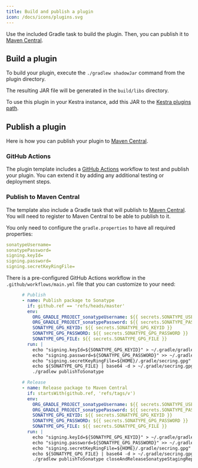 ```yaml
---
title: Build and publish a plugin
icon: /docs/icons/plugins.svg
---
```


Use the included Gradle task to build the plugin. Then, you can publish it to [Maven Central](https://central.sonatype.org/pages/producers.html).

## Build a plugin
To build your plugin, execute the `./gradlew shadowJar` command from the plugin directory.

The resulting JAR file will be generated in the `build/libs` directory.

To use this plugin in your Kestra instance, add this JAR to the [Kestra plugins path](../10.administrator-guide/04.servers.md#plugins-directory).

## Publish a plugin

Here is how you can publish your plugin to [Maven Central](https://central.sonatype.org/pages/producers.html).

### GitHub Actions

The plugin template includes a [GitHub Actions](https://github.com/features/actions) workflow to test and publish your plugin. You can extend it by adding any additional testing or deployment steps.

### Publish to Maven Central
The template also include a Gradle task that will publish to [Maven Central](https://central.sonatype.org/pages/producers.html). You will need to register to Maven Central to be able to publish to it.

You only need to configure the `gradle.properties` to have all required properties:

```yaml
sonatypeUsername=
sonatypePassword=
signing.keyId=
signing.password=
signing.secretKeyRingFile=

```


There is a pre-configured GitHub Actions workflow in the `.github/workflows/main.yml` file that you can customize to your need:
```yaml
      # Publish
      - name: Publish package to Sonatype
        if: github.ref == 'refs/heads/master'
        env:
          ORG_GRADLE_PROJECT_sonatypeUsername: ${{ secrets.SONATYPE_USER }}
          ORG_GRADLE_PROJECT_sonatypePassword: ${{ secrets.SONATYPE_PASSWORD }}
          SONATYPE_GPG_KEYID: ${{ secrets.SONATYPE_GPG_KEYID }}
          SONATYPE_GPG_PASSWORD: ${{ secrets.SONATYPE_GPG_PASSWORD }}
          SONATYPE_GPG_FILE: ${{ secrets.SONATYPE_GPG_FILE }}
        run: |
          echo "signing.keyId=${SONATYPE_GPG_KEYID}" > ~/.gradle/gradle.properties
          echo "signing.password=${SONATYPE_GPG_PASSWORD}" >> ~/.gradle/gradle.properties
          echo "signing.secretKeyRingFile=${HOME}/.gradle/secring.gpg" >> ~/.gradle/gradle.properties
          echo ${SONATYPE_GPG_FILE} | base64 -d > ~/.gradle/secring.gpg
          ./gradlew publishToSonatype

      # Release
      - name: Release package to Maven Central
        if: startsWith(github.ref, 'refs/tags/v')
        env:
          ORG_GRADLE_PROJECT_sonatypeUsername: ${{ secrets.SONATYPE_USER }}
          ORG_GRADLE_PROJECT_sonatypePassword: ${{ secrets.SONATYPE_PASSWORD }}
          SONATYPE_GPG_KEYID: ${{ secrets.SONATYPE_GPG_KEYID }}
          SONATYPE_GPG_PASSWORD: ${{ secrets.SONATYPE_GPG_PASSWORD }}
          SONATYPE_GPG_FILE: ${{ secrets.SONATYPE_GPG_FILE }}
        run: |
          echo "signing.keyId=${SONATYPE_GPG_KEYID}" > ~/.gradle/gradle.properties
          echo "signing.password=${SONATYPE_GPG_PASSWORD}" >> ~/.gradle/gradle.properties
          echo "signing.secretKeyRingFile=${HOME}/.gradle/secring.gpg" >> ~/.gradle/gradle.properties
          echo ${SONATYPE_GPG_FILE} | base64 -d > ~/.gradle/secring.gpg
          ./gradlew publishToSonatype closeAndReleaseSonatypeStagingRepository
```

